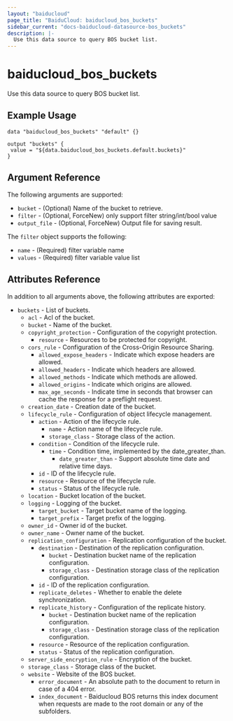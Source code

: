 ```yaml
---
layout: "baiducloud"
page_title: "BaiduCloud: baiducloud_bos_buckets"
sidebar_current: "docs-baiducloud-datasource-bos_buckets"
description: |-
  Use this data source to query BOS bucket list.
---
```


# baiducloud_bos_buckets

Use this data source to query BOS bucket list.

## Example Usage

```hcl
data "baiducloud_bos_buckets" "default" {}

output "buckets" {
 value = "${data.baiducloud_bos_buckets.default.buckets}"
}
```

## Argument Reference

The following arguments are supported:

* `bucket` - (Optional) Name of the bucket to retrieve.
* `filter` - (Optional, ForceNew) only support filter string/int/bool value
* `output_file` - (Optional, ForceNew) Output file for saving result.

The `filter` object supports the following:

* `name` - (Required) filter variable name
* `values` - (Required) filter variable value list

## Attributes Reference

In addition to all arguments above, the following attributes are exported:

* `buckets` - List of buckets.
  * `acl` - Acl of the bucket.
  * `bucket` - Name of the bucket.
  * `copyright_protection` - Configuration of the copyright protection.
    * `resource` - Resources to be protected for copyright.
  * `cors_rule` - Configuration of the Cross-Origin Resource Sharing.
    * `allowed_expose_headers` - Indicate which expose headers are allowed.
    * `allowed_headers` - Indicate which headers are allowed.
    * `allowed_methods` - Indicate which methods are allowed.
    * `allowed_origins` - Indicate which origins are allowed.
    * `max_age_seconds` - Indicate time in seconds that browser can cache the response for a preflight request.
  * `creation_date` - Creation date of the bucket.
  * `lifecycle_rule` - Configuration of object lifecycle management.
    * `action` - Action of the lifecycle rule.
      * `name` - Action name of the lifecycle rule.
      * `storage_class` - Storage class of the action.
    * `condition` - Condition of the lifecycle rule.
      * `time` - Condition time, implemented by the date_greater_than.
        * `date_greater_than` - Support absolute time date and relative time days.
    * `id` - ID of the lifecycle rule.
    * `resource` - Resource of the lifecycle rule.
    * `status` - Status of the lifecycle rule.
  * `location` - Bucket location of the bucket.
  * `logging` - Logging of the bucket.
    * `target_bucket` - Target bucket name of the logging.
    * `target_prefix` - Target prefix of the logging.
  * `owner_id` - Owner id of the bucket.
  * `owner_name` - Owner name of the bucket.
  * `replication_configuration` - Replication configuration of the bucket.
    * `destination` - Destination of the replication configuration.
      * `bucket` - Destination bucket name of the replication configuration.
      * `storage_class` - Destination storage class of the replication configuration.
    * `id` - ID of the replication configuration.
    * `replicate_deletes` - Whether to enable the delete synchronization.
    * `replicate_history` - Configuration of the replicate history.
      * `bucket` - Destination bucket name of the replication configuration.
      * `storage_class` - Destination storage class of the replication configuration.
    * `resource` - Resource of the replication configuration.
    * `status` - Status of the replication configuration.
  * `server_side_encryption_rule` - Encryption of the bucket.
  * `storage_class` - Storage class of the bucket.
  * `website` - Website of the BOS bucket.
    * `error_document` - An absolute path to the document to return in case of a 404 error.
    * `index_document` - Baiducloud BOS returns this index document when requests are made to the root domain or any of the subfolders.


